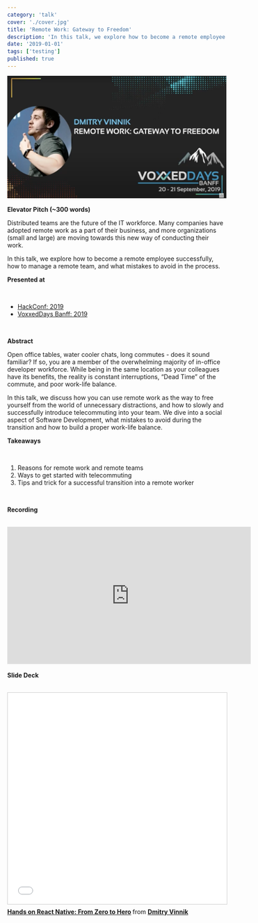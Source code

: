 ```yaml
---
category: 'talk'
cover: './cover.jpg'
title: 'Remote Work: Gateway to Freedom'
description: 'In this talk, we explore how to become a remote employee successfully, how to manage a remote team, and what mistakes to avoid in the process.'
date: '2019-01-01'
tags: ['testing']
published: true
---
```

![cover](./cover.jpg)

**Elevator Pitch (~300 words)**

Distributed teams are the future of the IT workforce. Many companies have adopted remote work as a part of their business, and more organizations (small and large) are moving towards this new way of conducting their work.

In this talk, we explore how to become a remote employee successfully, how to manage a remote team, and what mistakes to avoid in the process.

**Presented at**

<br>

- [HackConf: 2019]()
- [VoxxedDays Banff: 2019]()

<br>

**Abstract**
 
Open office tables, water cooler chats, long commutes - does it sound familiar? If so, you are a member of the overwhelming majority of in-office developer workforce. While being in the same location as your colleagues have its benefits, the reality is constant interruptions, “Dead Time” of the commute, and poor work-life balance.
 
In this talk, we discuss how you can use remote work as the way to free yourself from the world of unnecessary distractions, and how to slowly and successfully introduce telecommuting into your team. We dive into a social aspect of Software Development, what mistakes to avoid during the transition and how to build a proper work-life balance.

**Takeaways**

<br>

1. Reasons for remote work and remote teams
2. Ways to get started with telecommuting
3. Tips and trick for a successful transition into a remote worker

<br>

**Recording**

<br>

<iframe width="560" height="315" src="https://www.youtube.com/embed/INs_FyL-F8M" title="YouTube video player" frameborder="0" allow="accelerometer; autoplay; clipboard-write; encrypted-media; gyroscope; picture-in-picture" allowfullscreen></iframe>

<br>

**Slide Deck**

<br>

<iframe src="//www.slideshare.net/slideshow/embed_code/key/5XSEN0oWtt3QZ" width="595" height="485" frameborder="0" marginwidth="0" marginheight="0" scrolling="no" style="border:1px solid #CCC; border-width:1px; margin-bottom:5px; max-width: 100%;" allowfullscreen> </iframe> <div style="margin-bottom:5px"> <strong> <a href="//www.slideshare.net/DmitryVinnik1/hands-on-react-native-from-zero-to-hero" title="Hands on React Native: From Zero to Hero" target="_blank">Hands on React Native: From Zero to Hero</a> </strong> from <strong><a href="//www.slideshare.net/DmitryVinnik1" target="_blank">Dmitry Vinnik</a></strong> </div>